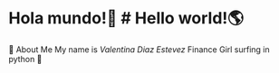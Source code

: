 # Hola mundo!💜 # Hello world!🌎
🚀  About Me
My name is *Valentina Diaz Estevez* 
Finance Girl surfing in python 🐍
